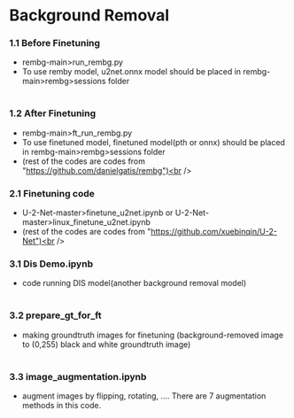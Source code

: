 # Background Removal

### 1.1 Before Finetuning 
 - rembg-main>run_rembg.py
 - To use remby model, u2net.onnx model should be placed in rembg-main>rembg>sessions folder<br /><br />
### 1.2 After Finetuning
 - rembg-main>ft_run_rembg.py
 - To use finetuned model, finetuned model(pth or onnx) should be placed in rembg-main>rembg>sessions folder
  - (rest of the codes are codes from "https://github.com/danielgatis/rembg")<br /><br />
   

### 2.1 Finetuning code
 - U-2-Net-master>finetune_u2net.ipynb or U-2-Net-master>linux_finetune_u2net.ipynb
 - (rest of the codes are codes from "https://github.com/xuebinqin/U-2-Net")<br /><br />

### 3.1 Dis Demo.ipynb
 - code running DIS model(another background removal model)<br /><br />
### 3.2 prepare_gt_for_ft
 - making groundtruth images for finetuning (background-removed image to (0,255) black and white groundtruth image)<br /><br />
### 3.3 image_augmentation.ipynb
 - augment images by flipping, rotating, .... There are 7 augmentation methods in this code.<br /><br />
